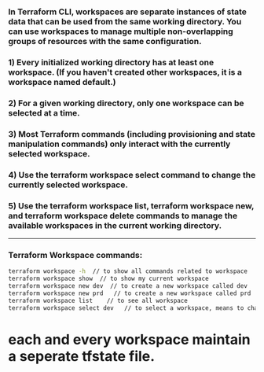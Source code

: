 ### In Terraform CLI, workspaces are separate instances of state data that can be used from the same working directory. You can use workspaces to manage multiple non-overlapping groups of resources with the same configuration.

### 1) Every initialized working directory has at least one workspace. (If you haven't created other workspaces, it is a workspace named default.)
### 2) For a given working directory, only one workspace can be selected at a time.
### 3) Most Terraform commands (including provisioning and state manipulation commands) only interact with the currently selected workspace.
### 4) Use the terraform workspace select command to change the currently selected workspace.
### 5) Use the terraform workspace list, terraform workspace new, and terraform workspace delete commands to manage the available workspaces in the current working directory. ###
----------------------------------------------------------------------------------------------------------------------------------------------------------------------------------
### Terraform Workspace commands:
```sh
terraform workspace -h  // to show all commands related to workspace
terraform workspace show  // to show my current workspace
terraform workspace new dev  // to create a new workspace called dev
terraform workspace new prd   // to create a new workspace called prd
terraform workspace list    // to see all workspace
terraform workspace select dev   // to select a workspace, means to change a workspace
```
# each and every workspace maintain a seperate tfstate file. 
